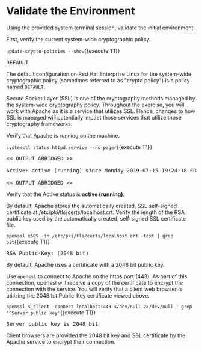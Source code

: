 # Validate the Environment 
Using the provided system terminal session, validate the initial environment.   

First, verify the current system-wide cryptographic policy.   

`update-crypto-policies --show`{{execute T1}}

<pre class="file">
DEFAULT
</pre>

The default configuration on Red Hat Enterprise Linux for the system-wide
cryptographic policy (sometimes referred to as "crypto policy") is a
policy named `DEFAULT`.   

Secure Socket Layer (SSL) is one of the cryptography methods managed by
the system-wide cryptography policy.  Throughout the exercise, you will
work with Apache as it is a service that utilizes SSL.  Hence, changes
to how SSL is managed will potentially impact those services that utilize
those cryptography frameworks.

Verify that Apache is running on the machine.

`systemctl status httpd.service --no-pager`{{execute T1}}

<pre class="file">
<< OUTPUT ABRIDGED >>

Active: active (running) since Monday 2019-07-15 19:24:18 EDT; 3h 59min left

<< OUTPUT ABRIDGED >>
</pre>

Verify that the Active status is __active (running)__.   

By default, Apache stores the automatically created, SSL self-signed
certificate at /etc/pki/tls/certs/localhost.crt. Verify the length of the 
RSA public key used by the automatically created, self-signed SSL certificate 
file.    

`openssl x509 -in /etc/pki/tls/certs/localhost.crt -text | grep bit`{{execute T1}}

<pre class="file">
RSA Public-Key: (2048 bit)
</pre>

By default, Apache uses a certificate with a 2048 bit public key.   

Use `openssl` to connect to Apache on the https port (443).  As part of this 
connection, openssl will receive a copy of the certificate to encrypt the 
connection with the service.  You will verify that a client web browser is 
utilizing the 2048 bit Public-Key certificate viewed above.   

`openssl s_client -connect localhost:443 </dev/null 2>/dev/null | grep '^Server public key'`{{execute T1}}

<pre class="file">
Server public key is 2048 bit
</pre>

Client browsers are provided the 2048 bit key and SSL certificate by the 
Apache service to encrypt their connection.   

